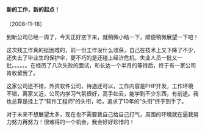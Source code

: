 
#### 新的工作，新的起点！
（2008-11-18）

到新公司已经一周了，今天正好空下来，就稍微小结一下，顺便稍微展望一下吧！

这次找工作真的挺困难的，前一份工作没什么收获，自己在技术上又下降了不少，还失去了毕业生的保护伞，更不巧的是还碰上经济危机，失业人员一批又一批。。。。。。在经历了八次失败的面试，和长达一个半月的等待后，终于有一家公司肯收留我了。

这家公司还不错，外资软件公司，待遇还可以，工作内容是PHP开发，工作环境不错，离家又近，公司内学习气氛很好，高手如云，能学到不少东西，有前途。我也总算是挂上了“软件工程师”的头衔，哈，追求了10年的“头衔”终于到手了。

对于未来不想展望太多，现在也不需要我自己给自己打气，周围的环境就在逼我努力努力再努力！很难得的一个机会，我会好好珍惜的！
